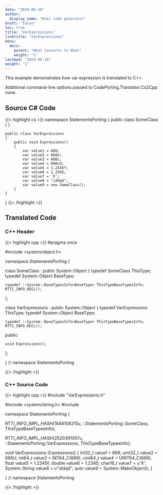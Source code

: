 ```yaml
---
date: "2024-09-10"
author:
  display_name: "Wiki code generator"
draft: "false"
toc: true
title: "VarExpressions"
linktitle: "VarExpressions"
menu:
  docs:
    parent: "What Converts to What"
    weight: "1"
lastmod: "2024-09-10"
weight: "1"
---
```


This example demonstrates how var expression is translated to C++.

Additional command-line options passed to CodePorting.Translator.Cs2Cpp: none.

## Source C# Code ##

{{< highlight cs >}}
namespace StatementsPorting
{
    public class SomeClass
    {
    }

    public class VarExpressions
    {
        public void Expressions()
        {
            var value1 = 666;
            var value2 = 666U;
            var value3 = 666L;
            var value4 = 666LU;
            var value5 = 1.2345f;
            var value6 = 1.2345;
            var value7 = 'X';
            var value8 = "iddqd";
            var value9 = new SomeClass();
        }
    }
}
{{< /highlight >}}

## Translated Code ##

### C++ Header ###

{{< highlight cpp >}}
#pragma once

#include <system/object.h>

namespace StatementsPorting {

class SomeClass : public System::Object
{
    typedef SomeClass ThisType;
    typedef System::Object BaseType;
    
    typedef ::System::BaseTypesInfo<BaseType> ThisTypeBaseTypesInfo;
    RTTI_INFO_DECL();
    
};

class VarExpressions : public System::Object
{
    typedef VarExpressions ThisType;
    typedef System::Object BaseType;
    
    typedef ::System::BaseTypesInfo<BaseType> ThisTypeBaseTypesInfo;
    RTTI_INFO_DECL();
    
public:

    void Expressions();
    
};

} // namespace StatementsPorting



{{< /highlight >}}

### C++ Source Code ###

{{< highlight cpp >}}
#include "VarExpressions.h"

#include <system/string.h>
#include <cstdint>

namespace StatementsPorting {

RTTI_INFO_IMPL_HASH(1646106215u, ::StatementsPorting::SomeClass, ThisTypeBaseTypesInfo);

RTTI_INFO_IMPL_HASH(2520391057u, ::StatementsPorting::VarExpressions, ThisTypeBaseTypesInfo);

void VarExpressions::Expressions()
{
    int32_t value1 = 666;
    uint32_t value2 = 666U;
    int64_t value3 = INT64_C(666);
    uint64_t value4 = UINT64_C(666);
    float value5 = 1.2345f;
    double value6 = 1.2345;
    char16_t value7 = u'X';
    System::String value8 = u"iddqd";
    auto value9 = System::MakeObject<SomeClass>();
}

} // namespace StatementsPorting

{{< /highlight >}}
